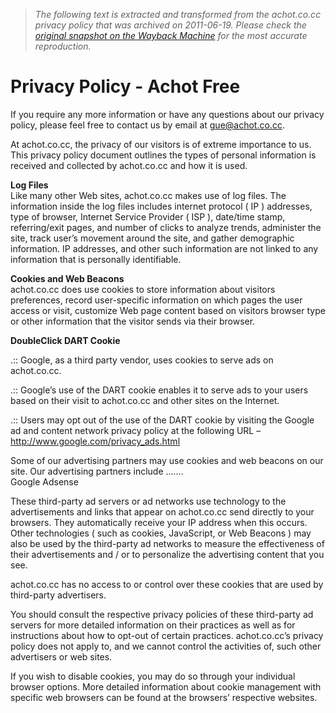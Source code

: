 > *The following text is extracted and transformed from the achot.co.cc privacy policy that was archived on 2011-06-19. Please check the [original snapshot on the Wayback Machine](https://web.archive.org/web/20110619022610id_/http%3A//achot.co.cc/privacy-policy) for the most accurate reproduction.*

# Privacy Policy - Achot Free

If you require any more information or have any questions about our privacy policy, please feel free to contact us by email at gue@achot.co.cc.

At achot.co.cc, the privacy of our visitors is of extreme importance to us. This privacy policy document outlines the types of personal information is received and collected by achot.co.cc and how it is used.

**Log Files**  
Like many other Web sites, achot.co.cc makes use of log files. The information inside the log files includes internet protocol ( IP ) addresses, type of browser, Internet Service Provider ( ISP ), date/time stamp, referring/exit pages, and number of clicks to analyze trends, administer the site, track user’s movement around the site, and gather demographic information. IP addresses, and other such information are not linked to any information that is personally identifiable.

**Cookies and Web Beacons**  
achot.co.cc does use cookies to store information about visitors preferences, record user-specific information on which pages the user access or visit, customize Web page content based on visitors browser type or other information that the visitor sends via their browser.

**DoubleClick DART Cookie**

.:: Google, as a third party vendor, uses cookies to serve ads on achot.co.cc.

.:: Google’s use of the DART cookie enables it to serve ads to your users based on their visit to achot.co.cc and other sites on the Internet.

.:: Users may opt out of the use of the DART cookie by visiting the Google ad and content network privacy policy at the following URL – <http://www.google.com/privacy_ads.html>

Some of our advertising partners may use cookies and web beacons on our site. Our advertising partners include …….  
Google Adsense

These third-party ad servers or ad networks use technology to the advertisements and links that appear on achot.co.cc send directly to your browsers. They automatically receive your IP address when this occurs. Other technologies ( such as cookies, JavaScript, or Web Beacons ) may also be used by the third-party ad networks to measure the effectiveness of their advertisements and / or to personalize the advertising content that you see.

achot.co.cc has no access to or control over these cookies that are used by third-party advertisers.

You should consult the respective privacy policies of these third-party ad servers for more detailed information on their practices as well as for instructions about how to opt-out of certain practices. achot.co.cc’s privacy policy does not apply to, and we cannot control the activities of, such other advertisers or web sites.

If you wish to disable cookies, you may do so through your individual browser options. More detailed information about cookie management with specific web browsers can be found at the browsers’ respective websites.
